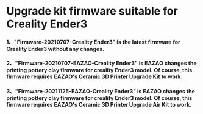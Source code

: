 # Upgrade kit firmware suitable for Creality Ender3



#### 1、"Firmware-20210707-Creality Ender3" is the latest firmware for Creality Ender3 without any changes.

#### 2、"Firmware-20210707-EAZAO-Creality Ender3" is EAZAO changes the printing pottery clay firmware for creality Ender3 model. Of course, this firmware requires EAZAO's Ceramic 3D Printer Upgrade Kit to work.

#### 3、"Firmware-20211125-EAZAO-Creality Ender3" is EAZAO changes the printing pottery clay firmware for creality Ender3 model. Of course, this firmware requires EAZAO's Ceramic 3D Printer Upgrade Air Kit to work.
